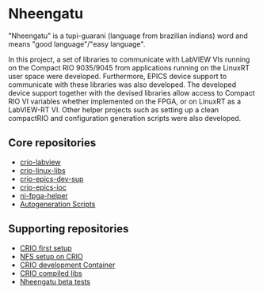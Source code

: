 # Nheengatu

"Nheengatu" is a tupi-guarani (language from brazilian indians) word and means "good language"/"easy language".

In this project, a set of libraries to communicate with LabVIEW VIs running on the Compact RIO 9035/9045 from applications
running on the LinuxRT user space were developed. Furthermore, EPICS device support to communicate with these libraries was
also developed. The developed device support together with the devised libraries allow access to Compact RIO VI variables 
whether implemented on the FPGA, or on LinuxRT as a LabVIEW-RT VI. Other helper projects such as setting up a clean compactRIO
and configuration generation scripts were also developed.

## Core repositories

* [crio-labview](https://gitlab.cnpem.br/SOL/LabViewRT/crio-linux-labview)
* [crio-linux-libs](https://gitlab.cnpem.br/SOL/Projetos/crio-linux-libs)
* [crio-epics-dev-sup](https://gitlab.cnpem.br/SOL/EpicsApps/crio-linux/crio-dev-sup)
* [crio-epics-ioc](https://gitlab.cnpem.br/SOL/EpicsApps/crio-linux/crio-ioc.git) 
* [ni-fpga-helper](https://gitlab.cnpem.br/SOL/CRIO/ni-fpga-helper)
* [Autogeneration Scripts](https://gitlab.cnpem.br/SOL/CRIO/crio-utils.git)

## Supporting repositories

* [CRIO first setup](https://gitlab.cnpem.br/SOL/Projetos/crio-first-setup)
* [NFS setup on CRIO](https://gitlab.cnpem.br/SOL/Network/nfs-epics-scripts)
* [CRIO development Container](https://gitlab.cnpem.br/SOL/Docker/dev-crio.git)
* [CRIO compiled libs](https://gitlab.cnpem.br/SOL/CRIO/crio-compiled-libs)
* [Nheengatu beta tests](https://gitlab.cnpem.br/SOL/CRIO/nheengatu-beta-tests.git)